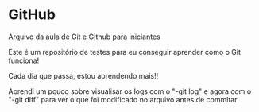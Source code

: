 # GitHub

Arquivo da aula de Git e GIthub para iniciantes 

Este é um repositório de testes para eu conseguir aprender como o Git funciona!

Cada dia que passa, estou aprendendo mais!!



Aprendi um pouco sobre visualisar os logs com o "-git log" e agora com o "-git diff" para ver o que foi modificado no arquivo antes de commitar
